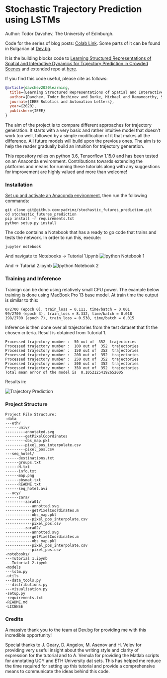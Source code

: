 # Stochastic Trajectory Prediction using LSTMs
Author: Todor Davchev, The University of Edinburgh.

Code for the series of blog posts: [Colab Link](https://colab.research.google.com/drive/19DzZY2OjFEIXhV_RbnArSbdMtVwk35xd). Some parts of it can be found in Bulgarian at [Dev.bg](https://dev.bg/%D1%83%D0%BF%D0%BE%D1%82%D1%80%D0%B5%D0%B1%D0%B0%D1%82%D0%B0-%D0%BD%D0%B0-lstms-%D0%B8%D0%BB%D0%B8-%D1%81%D1%82%D0%BE%D0%BA%D0%B0%D1%81%D1%82%D0%B8%D1%87%D0%BD%D0%B8-%D0%B4%D1%8A%D0%BB%D0%B1%D0%BE/).

It is the building blocks code to [Learning Structured Representations of Spatial and Interactive Dynamics for Trajectory Prediction in Crowded Scenes](https://arxiv.org/abs/1911.13044) and extended repo at [here](https://github.com/tdavchev/structured-trajectory-prediction). 

If you find this code useful, please cite as follows:

```bibtex
@article{davchev2020learning,
  title={Learning Structured Representations of Spatial and Interactive Dynamics for Trajectory Prediction in Crowded Scenes},
  author={Davchev, Todor Bozhinov and Burke, Michael and Ramamoorthy, Subramanian},
  journal={IEEE Robotics and Automation Letters},
  year={2020},
  publisher={IEEE}
}
```

The aim of the project is to compare different approaches for trajectory generation. It starts with a very basic and rather intuitive model that doesn't work too well, followed by a simple modification of it that makes all the difference. All future models will build upon the previous ones. The aim is to help the reader gradually build an intuition for trajectory generation.

This repository relies on python 3.6, Tensorflow 1.15.0 and has been tested on an Anaconda environment. Contributions towards extending the platforms and means for running these tutorials along with any suggestions for improvement are highly valued and more than welcome!

### Installation

[Set up and activate an Anaconda environment](https://github.com/CSTR-Edinburgh/mlpractical/blob/mlp2017-8/master/notes/environment-set-up.md), then run the following commands:
```
git clone git@github.com:yadrimz/stochastic_futures_prediction.git
cd stochastic_futures_prediction
pip install -r requirements.txt
python setup.py install
```

The code contains a Notebook that has a ready to go code that trains and tests the network. In order to run this, execute:

```
jupyter notebook
```

And navigate to Notebooks -> Tutorial 1.ipynb
![Ipython Notebook 1](https://drive.google.com/uc?export=view&id=1JmlL7a2IhwmHZ-LCRYJRDA6ksxeUi8Tn)

And -> Tutorial 2.ipynb
![Ipython Notebook 2](https://drive.google.com/uc?export=view&id=168tMhQOgaecxUeM7WT_0AXw_cmtANIp_ )


### Training and Inference
Trainign can be done using relatively small CPU power. The example below training is done using MacBook Pro 13 base model. At train time the output is similar to this:
```
0/2700 (epoch 0), train_loss = 0.111, time/batch = 0.001
99/2700 (epoch 3), train_loss = 8.332, time/batch = 0.018
198/2700 (epoch 7), train_loss = 0.538, time/batch = 0.015
```
Inference is then done over all trajectories from the test dataset that fit the chosen criteria. Result is obtained from Tutorial 1.
```
Processed trajectory number :  50 out of  352  trajectories
Processed trajectory number :  100 out of  352  trajectories
Processed trajectory number :  150 out of  352  trajectories
Processed trajectory number :  200 out of  352  trajectories
Processed trajectory number :  250 out of  352  trajectories
Processed trajectory number :  300 out of  352  trajectories
Processed trajectory number :  350 out of  352  trajectories
Total mean error of the model is  0.10521254192652005
```

Results in:

![Trajectory Prediction](https://dev.bg/wp-content/uploads/2018/11/inference.gif)

### Project Structure

```
Project File Structure:
-data
---eth/
------univ/
---------annotated.svg
---------getPixelCoordinates
---------obs_map.pkl
---------pixel_pos_interpolate.csv
---------pixel_pos.csv
---seq_hotel/
------destinations.txt
------groups.txt
------H.txt
------info.txt
------map.png
------obsmat.txt
------README.txt
------seq_hotel.avi
---ucy/
------zara/
---------zara01/
------------annotted.svg
------------getPixelCoordinates.m
------------obs_map.pkl
------------pixel_pos_interpolate.csv
------------pixel_pos.csv
---------zara02/
------------annotted.svg
------------getPixelCoordinates.m
------------obs_map.pkl
------------pixel_pos_interpolate.csv
------------pixel_pos.csv
-notebooks/
---Tutorial 1.ipynb
---Tutorial 2.ipynb
-models
---lstm.py
-utils
---data_tools.py
---distributions.py
---visualisation.py
-setup.py
-requirements.txt
-README.md
-LICENSE
```
### Credits
A massive thank you to the team at Dev.bg for providing me with this incredible opportunity! 

Special thanks to J. Geary, D. Angelov, M. Asenov and H. Velev for providing very useful insight about the writing style and clarity of expression for the tutorial and to A. Vemula for providing the Matlab scripts for annotating UCY and ETH University dat sets. This has helped me reduce the time required for setting up this tutorial and provide a comprehensive means to communicate the ideas behind this code.
